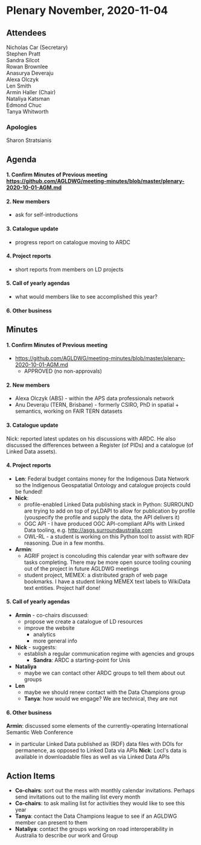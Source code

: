 # Plenary November, 2020-11-04

## Attendees
Nicholas Car (Secretary)  
Stephen Pratt  
Sandra Silcot  
Rowan Brownlee  
Anasurya Deveraju  
Alexa Olczyk  
Len Smith  
Armin Haller (Chair)  
Nataliya Katsman  
Edmond Chuc  
Tanya Whitworth  


### Apologies
Sharon Stratsianis


## Agenda
#### 1. Confirm Minutes of Previous meeting https://github.com/AGLDWG/meeting-minutes/blob/master/plenary-2020-10-01-AGM.md
#### 2. New members
  * ask for self-introductions
#### 3. Catalogue update
  * progress report on catalogue moving to ARDC 
#### 4. Project reports
  * short reports from members on LD projects
#### 5. Call of yearly agendas
  * what would members like to see accomplished this year?
#### 6. Other business


## Minutes
#### 1. Confirm Minutes of Previous meeting 
* https://github.com/AGLDWG/meeting-minutes/blob/master/plenary-2020-10-01-AGM.md
    * APPROVED (no non-approvals)


#### 2. New members
* Alexa Olczyk (ABS) - within the APS data professionals network
* Anu Deveraju (TERN, Brisbane) - formerly CSIRO, PhD in spatial + semantics, working on FAIR TERN datasets


#### 3. Catalogue update
Nick: reported latest updates on his discussions with ARDC. He also discussed the differences between a Register (of PIDs) and a catalogue (of Linked Data assets).


#### 4. Project reports
* **Len**: Federal budget contains money for the Indigenous Data Network so the Indigenous Geospatatial Ontology and catalogue projects could be funded!
* **Nick**: 
    * profile-enabled Linked Data publishing stack in Python: SURROUND are trying to add on top of pyLDAPI to allow for publication by profile (youspecify the profile and supply the data, the API delivers it)
    * OGC API - I have produced OGC API-compliant APIs with Linked Data tooling, e.g. <http://asgs.surroundaustralia.com>
    * OWL-RL - a student is working on this Python tool to assist with RDF reasoning. Due in a few months.
* **Armin**: 
    * AGRIF project is concoluding this calendar year with software dev tasks completing. There may be more open source tooling couning out of the project in future AGLDWG meetings
    * student project, MEMEX: a distributed graph of web page bookmarks. I have a student linking MEMEX text labels to WikiData text entities. Project half done!


#### 5. Call of yearly agendas
* **Armin** - co-chairs discussed:
    * propose we create a catalogue of LD resources
    * improve the website
        * analytics
        * more general info
* **Nick** - suggests:
    * establish a regular communication regime with agencies and groups
        * **Sandra**: ARDC a starting-point for Unis
* **Nataliya** 
    * maybe we can contact other ARDC groups to tell them about out groups
* **Len**
    * maybe we should renew contact with the Data Champions group
    * **Tanya**: how would we engage? We are technical, they are not


#### 6. Other business
**Armin**: discussed some elements of the currently-operating International Semantic Web Conference
  * in particular Linked Data published as (RDF) data files with DOIs for permanence, as opposed to Linked Data via APIs
  **Nick**: LocI's data is available in downloadable files as well as via Linked Data APIs


## Action Items
* **Co-chairs**: sort out the mess with monthly calendar invitations. Perhaps send invitations out to the mailing list every month
* **Co-chairs**: to ask mailing list for activities they would like to see this year
* **Tanya**: contact the Data Champions league to see if an AGLDWG member can present to them
* **Nataliya**: contact the groups working on road interoperability in Australia to describe our work and Group


